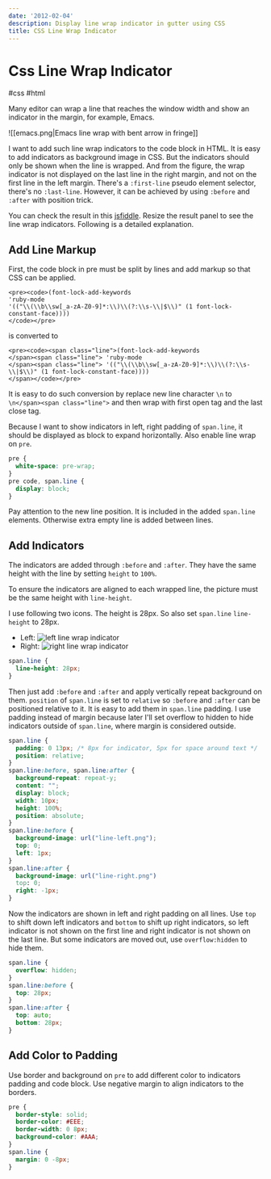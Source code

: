 ```yaml
---
date: '2012-02-04'
description: Display line wrap indicator in gutter using CSS
title: CSS Line Wrap Indicator
---
```


# Css Line Wrap Indicator

#css #html

Many editor can wrap a line that reaches the window width and show an indicator in the margin, for example, Emacs.

![[emacs.png|Emacs line wrap with bent arrow in fringe]]

I want to add such line wrap indicators to the code block in HTML. It is easy to add indicators as background image in CSS. But the indicators should only be shown when the line is wrapped. And from the figure, the wrap indicator is not displayed on the last line in the right margin, and not on the first line in the left margin. There's a `:first-line` pseudo element selector, there's no `:last-line`. However, it can be achieved by using `:before` and `:after` with position trick.

You can check the result in this [jsfiddle](https://jsfiddle.net/doitian/97bfwx6q/5/). Resize the result panel to see the line wrap indicators. Following is a detailed explanation.

<!--more-->

## Add Line Markup ##

First, the code block in pre must be split by lines and add markup so that CSS can be applied.

    <pre><code>(font-lock-add-keywords
    'ruby-mode
    '(("\\(\\b\\sw[_a-zA-Z0-9]*:\\)\\(?:\\s-\\|$\\)" (1 font-lock-constant-face))))
    </code></pre>

is converted to

    <pre><code><span class="line">(font-lock-add-keywords
    </span><span class="line"> 'ruby-mode
    </span><span class="line"> '(("\\(\\b\\sw[_a-zA-Z0-9]*:\\)\\(?:\\s-\\|$\\)" (1 font-lock-constant-face))))
    </span></code></pre>

It is easy to do such conversion by replace new line character `\n` to `\n</span><span class="line">` and then wrap with first open tag and the last close tag.

Because I want to show indicators in left, right padding of `span.line`, it should be displayed as block to expand horizontally. Also enable line wrap on `pre`.

``` css
pre {
  white-space: pre-wrap;
}
pre code, span.line {
  display: block;
}
```

Pay attention to the new line position. It is included in the added
`span.line` elements. Otherwise extra empty line is added between lines.

## Add Indicators ##

The indicators are added through `:before` and `:after`. They have the same height with the line by setting `height` to `100%`.

To ensure the indicators are aligned to each wrapped line, the picture must be the same height with `line-height`.

I use following two icons. The height is 28px. So also set `span.line`
`line-height` to 28px.

- Left: ![left line wrap indicator](./line-left.png)
- Right: ![right line wrap indicator](./line-right.png)

``` css
span.line {
  line-height: 28px;
}
```

Then just add `:before` and `:after` and apply vertically repeat background on them. `position` of `span.line` is set to `relative` so `:before` and `:after` can be positioned relative to it. It is easy to add them in `span.line` padding. I use padding instead of margin because later I'll set overflow to hidden to hide indicators outside of `span.line`, where margin is considered outside.

``` css
span.line {
  padding: 0 13px; /* 8px for indicator, 5px for space around text */
  position: relative;
}
span.line:before, span.line:after {
  background-repeat: repeat-y;
  content: "";
  display: block;
  width: 10px;
  height: 100%;
  position: absolute;
}
span.line:before {
  background-image: url("line-left.png");
  top: 0;
  left: 1px;
}
span.line:after {
  background-image: url("line-right.png")
  top: 0;
  right: -1px;
}
```

Now the indicators are shown in left and right padding on all lines. Use `top` to shift down left indicators and `bottom` to shift up right indicators, so left indicator is not shown on the first line and right indicator is not shown on the last line. But some indicators are moved out, use `overflow:hidden` to hide them.

``` css
span.line {
  overflow: hidden;
}
span.line:before {
  top: 28px;
}
span.line:after {
  top: auto;
  bottom: 28px;
}
```

## Add Color to Padding

Use border and background on `pre` to add different color to indicators padding and code block. Use negative margin to align indicators to the
borders.

``` css
pre {
  border-style: solid;
  border-color: #EEE;
  border-width: 0 8px;
  background-color: #AAA;
}
span.line {
  margin: 0 -8px;
}
```
